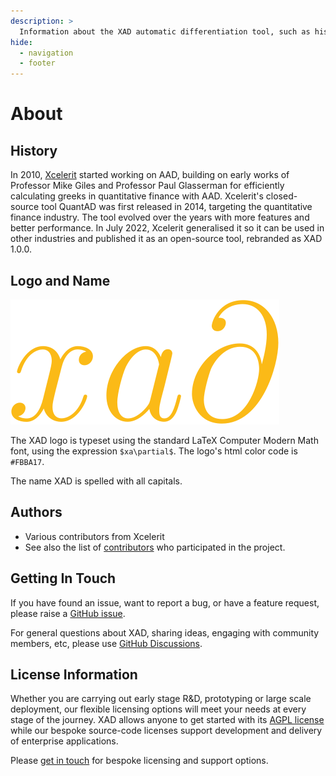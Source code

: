 ```yaml
---
description: >
  Information about the XAD automatic differentiation tool, such as history, authors and lincense information
hide:
  - navigation
  - footer
---
```


# About

## History

In 2010, [Xcelerit](https://www.xcelerit.com) started working on AAD,
building on early works of Professor Mike Giles and Professor Paul Glasserman
for efficiently calculating greeks in quantitative finance with AAD.
Xcelerit's closed-source tool QuantAD was first released in 2014,
targeting the quantitative finance industry.
The tool evolved over the years with more features and better performance.
In July 2022, Xcelerit generalised it so it can be used in other industries and published it as an open-source tool,
rebranded as XAD 1.0.0.

## Logo and Name

![XAD Logo](images/logo.svg)

The XAD logo is typeset using the standard LaTeX Computer Modern Math font, using the expression `$xa\partial$`. The logo's html color code is `#FBBA17`.

The name XAD is spelled with all capitals.

## Authors

*   Various contributors from Xcelerit
*   See also the list of [contributors](https://github.com/auto-differentiation/XAD/contributors) who participated in the project.

## Getting In Touch

If you have found an issue, want to report a bug, or have a feature request, please raise a [GitHub issue](https://github.com/auto-differentiation/XAD/issues).

For general questions about XAD, sharing ideas, engaging with community members, etc, please use [GitHub Discussions](https://github.com/auto-differentiation/XAD/discussions).

## License Information

Whether you are carrying out early stage R&D, prototyping or large scale deployment, our flexible licensing options will meet your needs at every stage of the journey.
XAD allows anyone to get started with its [AGPL license](https://www.gnu.org/licenses/agpl-3.0.en.html) while our bespoke source-code licenses support development and delivery of enterprise applications.

Please [get in touch](https://www.xcelerit.com/xad-enterprise-support/) for bespoke licensing and support options.
